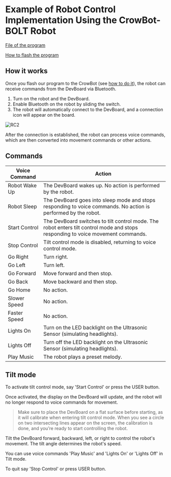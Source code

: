 # Example of Robot Control Implementation Using the CrowBot-BOLT Robot 

[File of the program](https://github.com/Grovety/CrowBot_GRC_program/blob/main/Bolt_grc_program.ino)

[How to flash the program](https://github.com/Grovety/CrowBot_GRC_program/blob/main/how_to_install_the_program.md)

## How it works

Once you flash our program to the CrowBot  (see [how to do it](https://github.com/Grovety/CrowBot_GRC_program/blob/main/how_to_install_the_program.md)), the robot can receive commands from the DevBoard via Bluetooth.  

1. Turn on the robot and the DevBoard.  
2. Enable Bluetooth on the robot by sliding the switch.  
3. The robot will automatically connect to the DevBoard, and a connection icon will appear on the board.  

![RC2](https://github.com/user-attachments/assets/907467d8-6e76-4b28-b7d1-531149297eba)

After the connection is established, the robot can process voice commands, which are then converted into movement commands or other actions.

## Commands
| Voice Command     | Action |
|------------------|----------------------------------------------------------------------------------------------------------------------------------|
| Robot Wake Up   | The DevBoard wakes up. No action is performed by the robot. |
| Robot Sleep     | The DevBoard goes into sleep mode and stops responding to voice commands. No action is performed by the robot. |
| Start Control   | The DevBoard switches to tilt control mode. The robot enters tilt control mode and stops responding to voice movement commands. |
| Stop Control    | Tilt control mode is disabled, returning to voice control mode. |
| Go Right       | Turn right. |
| Go Left        | Turn left. |
| Go Forward     | Move forward and then stop. |
| Go Back        | Move backward and then stop. |
| Go Home        | No action. |
| Slower Speed   | No action. |
| Faster Speed   | No action. |
| Lights On      | Turn on the LED backlight on the Ultrasonic Sensor (simulating headlights). |
| Lights Off     | Turn off the LED backlight on the Ultrasonic Sensor (simulating headlights). |
| Play Music     | The robot plays a preset melody. |

## Tilt mode

To activate tilt control mode, say 'Start Control' or press the USER button. 

Once activated, the display on the DevBoard will update, and the robot will no longer respond to voice commands for movement.

> Make sure to place the DevBoard on a flat surface before starting, as it will calibrate when entering tilt control mode. When you see a circle on two intersecting lines appear on the screen, the calibration is done, and you’re ready to start controlling the robot.

Tilt the DevBoard forward, backward, left, or right to control the robot's movement. The tilt angle determines the robot's speed.

You can use voice commands 'Play Music' and 'Lights On' or 'Lights Off' in Tilt mode.

To quit say 'Stop Control' or press USER button.



